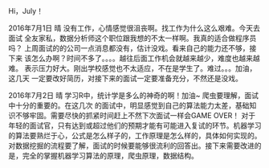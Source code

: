Hi，July！


2016年7月1日  晴
没有工作，心情感觉很沮丧啊。找工作为什么这么艰难。今天去面试
全友家私，数据分析师这个职位跟我想的不太一样啊。我真的适合做程序员吗？
上周面试的的公司一点消息都没有，估计没戏。看来自己的能力还不够，接下来
该怎么办啊？时间不多了。。。。越往后面工作机会就越来越少，难度也越来越难。
表示压力好大。刚出学校感觉也不太适应，不在是学生了。难过。。。加油，这几天
一定要改好简历，对接下来的面试一定要准备充分，不然还是没戏。



2016年7月2日 晴
学习R中，统计学是多么的神奇的啊！加油~ 爬虫要理解，面试中十分的重要的。在这几次
的面试中，明显感觉到自己的算法能力太差，基础知识不够牢固。需要尽快的抓紧时间赶上不然下次面试一样会GAME OVER！ 对于年轻的面试官，只有达到或超过他们的预期才能有可能进入复试的环节。机器学习的算法要熟烂于心，公式是怎么样子的，工作原理是怎么样的，具体如何实现的。对数据挖掘的流程要了解，面试的时候要能够很流利的回答出。接下来需要改进的是，完全的掌握机器学习算法的原理，爬虫原理，数据结构。

